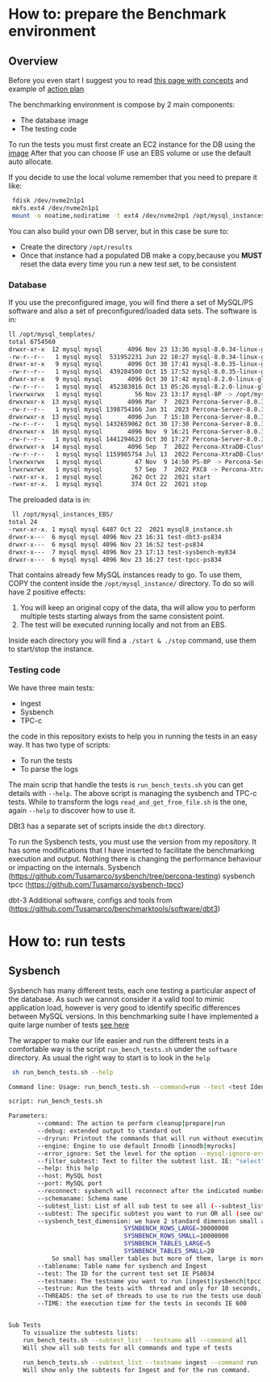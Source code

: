 # How to: prepare the Benchmark environment

## Overview
Before you even start I suggest you to read [this page with concepts](concepts.md) and example of [action plan](plan.md)


The benchmarking environment is compose by 2 main components:
- The database image
- The testing code

To run the tests you must first create an EC2 instance for the DB using the [image](https://eu-central-1.console.aws.amazon.com/ec2/home?region=eu-central-1#ImageDetails:imageId=ami-06fa99993a0a168e6) 
After that you can choose IF use an EBS volume or use the default auto allocate.

If you decide to use the local volume remember that you need to prepare it like:

```sh
 fdisk /dev/nvme2n1p1 
 mkfs.ext4 /dev/nvme2n1p1
 mount -o noatime,nodiratime -t ext4 /dev/nvme2np1 /opt/mysql_instances
```

You can also build your own DB server, but in this case be sure to:
- Create the directory `/opt/results`
- Once that instance had a populated DB make a copy,because you __MUST__ reset the data every time you run a new test set, to be consistent 



### Database
If you use the preconfigured image, you will find there a set of MySQL/PS software and also a set of preconfigured/loaded data sets.
The software is in:
```bash
ll /opt/mysql_templates/
total 6754560
drwxr-xr-x  12 mysql mysql       4096 Nov 23 13:36 mysql-8.0.34-linux-glibc2.17-x86_64
-rw-r--r--   1 mysql mysql  531952231 Jun 22 10:27 mysql-8.0.34-linux-glibc2.17-x86_64.tar.gz
drwxr-xr-x   9 mysql mysql       4096 Oct 30 17:41 mysql-8.0.35-linux-glibc2.17-x86_64
-rw-r--r--   1 mysql mysql  439284500 Oct 15 17:52 mysql-8.0.35-linux-glibc2.17-x86_64.tar.xz
drwxr-xr-x   9 mysql mysql       4096 Oct 30 17:42 mysql-8.2.0-linux-glibc2.17-x86_64
-rw-r--r--   1 mysql mysql  452383016 Oct 13 05:26 mysql-8.2.0-linux-glibc2.17-x86_64.tar.xz
lrwxrwxrwx   1 mysql mysql         56 Nov 23 13:17 mysql-8P -> /opt/mysql_templates/mysql-8.0.34-linux-glibc2.17-x86_64
drwxrwxr-x  13 mysql mysql       4096 Mar  7  2023 Percona-Server-8.0.31-23-Linux.x86_64.glibc2.17
-rw-r--r--   1 mysql mysql 1398754166 Jan 31  2023 Percona-Server-8.0.31-23-Linux.x86_64.glibc2.17.tar.gz
drwxrwxr-x  13 mysql mysql       4096 Jun  7 15:10 Percona-Server-8.0.33-25-Linux.x86_64.glibc2.17
-rw-r--r--   1 mysql mysql 1432659062 Oct 30 17:30 Percona-Server-8.0.33-25-Linux.x86_64.glibc2.17.tar.gz
drwxrwxr-x  16 mysql mysql       4096 Nov  9 16:21 Percona-Server-8.0.34-26-Linux.x86_64.glibc2.17
-rw-r--r--   1 mysql mysql 1441294623 Oct 30 17:27 Percona-Server-8.0.34-26-Linux.x86_64.glibc2.17.tar.gz
drwxrwxr-x  14 mysql mysql       4096 Sep  7  2022 Percona-XtraDB-Cluster_8.0.28-19.1_Linux.x86_64.glibc2.17
-rw-r--r--   1 mysql mysql 1159985754 Jul 13  2022 Percona-XtraDB-Cluster_8.0.28-19.1_Linux.x86_64.glibc2.17.tar.gz
lrwxrwxrwx   1 mysql mysql         47 Nov  9 14:50 PS-8P -> Percona-Server-8.0.34-26-Linux.x86_64.glibc2.17
lrwxrwxrwx   1 mysql mysql         57 Sep  7  2022 PXC8 -> Percona-XtraDB-Cluster_8.0.28-19.1_Linux.x86_64.glibc2.17
-rwxr-xr-x.  1 mysql mysql        262 Oct 22  2021 start
-rwxr-xr-x.  1 mysql mysql        374 Oct 22  2021 stop
```
The preloaded data is in:
```bash
 ll /opt/mysql_instances_EBS/
total 24
-rwxr-xr-x. 1 mysql mysql 6487 Oct 22  2021 mysql8_instance.sh
drwxr-x---  6 mysql mysql 4096 Nov 23 16:31 test-dbt3-ps834
drwxr-x---  6 mysql mysql 4096 Nov 23 16:52 test-ps834
drwxr-x---  7 mysql mysql 4096 Nov 23 17:13 test-sysbench-my834
drwxr-x---  6 mysql mysql 4096 Nov 23 16:27 test-tpcc-ps834
```
That contains already few MySQL instances ready to go. 
To use them, COPY the content inside the `/opt/mysql_instance/` directory.
To do so will have 2 positive effects:
1. You will keep an original copy of the data, tha will allow you to perform multiple tests starting always from the same consistent point. 
2. The test will be executed running locally and not from an EBS.

Inside each directory you will find a `./start & ./stop` command, use them to start/stop the instance.  

### Testing code
We have three main tests:
- Ingest
- Sysbench 
- TPC-c 

the code in this repository exists to help you in running the tests in an easy way.
It has two type of scripts:
- To run the tests
- To parse the logs 

The main scrip that handle the tests is `run_bench_tests.sh` you can get details with `--help`.
The above script is managing the sysbench and TPC-c tests.
While to transform the  logs `read_and_get_from_file.sh` is the one, again `--help` to discover how to use it. 

DBt3 has a separate set of scripts inside the `dbt3` directory.

To run the Sysbench tests, you must use the version from my repository. It has some modifications that I have inserted to facilitate the benchmarking execution and output. Nothing there is changing the performance behaviour or impacting on the internals. 
Sysbench (https://github.com/Tusamarco/sysbench/tree/percona-testing)
sysbench tpcc (https://github.com/Tusamarco/sysbench-tpcc) 

dbt-3 Additional software, configs and tools from (https://github.com/Tusamarco/benchmarktools/software/dbt3) 

# How to: run tests 
## Sysbench 
Sysbench has many different tests, each one testing a particular aspect of the database. As such we cannot consider it a valid tool to mimic application load, however is very good to identify specific differences between MySQL versions. 
In this benchmarking suite I have implemented a quite large number of tests [see here](plan.md)

The wrapper to make our life easier and run the different tests in a comfortable way is the script `run_bench_tests.sh` under the `software` directory.
As usual the right way to start is to look in the `help`

```bash
 sh run_bench_tests.sh --help

Command line: Usage: run_bench_tests.sh --command=run --test <test Identifier> --testname <sysbench|tpcc|ingest> --subtest <see command_list> --schemaname <string> --engine <innodb> --tablename <mills> --host <127.0.0.1> --port <3306> [--debug --subtest_list --dryrun]

script: run_bench_tests.sh 

Parameters:
        --command: The action to perform cleanup|prepare|run
        --debug: extended output to standard out
        --dryrun: Printout the commands that will run without executing them
        --engine: Engine to use default Innodb [innodb|myrocks]
        --error_ignore: Set the level for the option --mysql-ignore-errors. Default none
        --filter_subtest: Text to filter the subtest list. IE: "select" for sysbench will only return the select tests
        --help: this help                        
        --host: MySQL host
        --port: MySQL port
        --reconnect: sysbench will reconnect after the indicated number of events. Default 0 - no reconnect
        --schemaname: Schema name 
        --subtest_list: List of all sub test to see all (--subtest_list --command all --testname all)
        --subtest: The specific subtest you want to run OR all (see output of --subtest_list)
        --sysbench_test_dimension: we have 2 standard dimension small and large. Default is small:
								SYSNBENCH_ROWS_LARGE=30000000
								SYSNBENCH_ROWS_SMALL=10000000
								SYSNBENCH_TABLES_LARGE=5
								SYSNBENCH_TABLES_SMALL=20
			So small has smaller tables but more of them, large is more about few tables and more rows.
        --tablename: Table name for sysbench and Ingest 
        --test: The ID for the current test set IE PS8034
        --testname: The testname you want to run [ingest|sysbench|tpcc]
        --testrun: Run the tests with  thread and only for 10 seconds, just to check if they may work
        --THREADS: the set of threads to use to run the tests use double quote as "2 4 8 16"
        --TIME: the execution time for the tests in seconds IE 600


Sub Tests
	To visualize the subtests lists:
	run_bench_tests.sh --subtest_list --testname all --command all
	Will show all sub tests for all commands and type of tests
    
   	run_bench_tests.sh --subtest_list --testname ingest --command run
   	Will show only the subtests for Ingest and for the run command.
```











     
